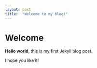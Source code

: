 ```yaml
---
layout: post
title:  "Welcome to my blog!"
---
```


# Welcome

**Hello world**, this is my first Jekyll blog post.

I hope you like it!
